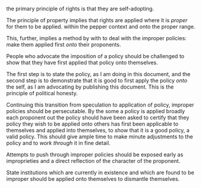  the primary principle of rights is that they are self-adopting.
 
 The principle of property implies that rights are applied where it is _proper_ for them to be applied. within the pepper context and onto the proper range.
 
 This, further, implies a method by with to deal with the improper policies: make them applied first _onto_ their proponents.
 
 People who advocate the imposition of a policy should be challenged to show that they have first applied that policy onto themselves.
 
 The first step is to state the policy, as I am doing in this document, and the second step is to demonstrate that it is good to first apply the policy _onto_ the self, as I am advocating by publishing this document. This is the principle of political honesty.
 
 Continuing this transition from speculation to application of policy, improper policies should be persecutable. By the some a policy is applied broadly each proponent out the policy should have been asked to certify that they policy they wish to be applied onto others has first been applicable to themselves and applied into themselves, to show that it is a good policy, a valid policy. This should give ample time to make minute adjustments to the policy and to _work through_ it in fine detail.
 
 Attempts to push through improper policies should be exposed early as improprieties and a direct reflection of the character of the proponent.
 
 State institutions which are currently in existence and which are found to be improper should be applied onto themselves to dismantle themselves.
 
 